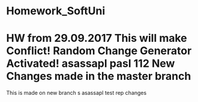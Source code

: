 # Homework_SoftUni
HW from 29.09.2017 
This will make Conflict!
Random Change Generator Activated!
asassapl  pasl 112
New Changes made in the master branch
=======
This is made on new branch s
asassapl test rep changes 
